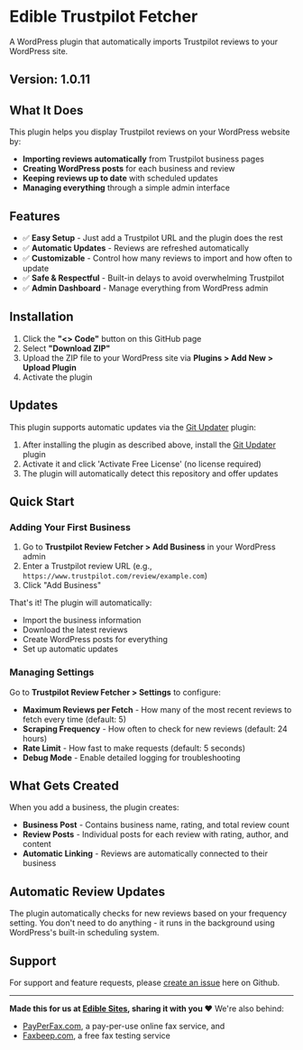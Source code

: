 # Edible Trustpilot Fetcher

A WordPress plugin that automatically imports Trustpilot reviews to your WordPress site.

## Version: 1.0.11

## What It Does

This plugin helps you display Trustpilot reviews on your WordPress website by:

- **Importing reviews automatically** from Trustpilot business pages
- **Creating WordPress posts** for each business and review
- **Keeping reviews up to date** with scheduled updates
- **Managing everything** through a simple admin interface

## Features

- ✅ **Easy Setup** - Just add a Trustpilot URL and the plugin does the rest
- ✅ **Automatic Updates** - Reviews are refreshed automatically
- ✅ **Customizable** - Control how many reviews to import and how often to update
- ✅ **Safe & Respectful** - Built-in delays to avoid overwhelming Trustpilot
- ✅ **Admin Dashboard** - Manage everything from WordPress admin

## Installation

1. Click the **"<> Code"** button on this GitHub page
2. Select **"Download ZIP"**
3. Upload the ZIP file to your WordPress site via **Plugins > Add New > Upload Plugin**
4. Activate the plugin

## Updates

This plugin supports automatic updates via the [Git Updater](https://github.com/afragen/git-updater) plugin:

1. After installing the plugin as described above, install the [Git Updater](https://github.com/afragen/git-updater/releases/) plugin
2. Activate it and click 'Activate Free License' (no license required)
3. The plugin will automatically detect this repository and offer updates

## Quick Start

### Adding Your First Business

1. Go to **Trustpilot Review Fetcher > Add Business** in your WordPress admin
2. Enter a Trustpilot review URL (e.g., `https://www.trustpilot.com/review/example.com`)
3. Click "Add Business"

That's it! The plugin will automatically:
- Import the business information
- Download the latest reviews
- Create WordPress posts for everything
- Set up automatic updates

### Managing Settings

Go to **Trustpilot Review Fetcher > Settings** to configure:

- **Maximum Reviews per Fetch** - How many of the most recent reviews to fetch every time (default: 5)
- **Scraping Frequency** - How often to check for new reviews (default: 24 hours)
- **Rate Limit** - How fast to make requests (default: 5 seconds)
- **Debug Mode** - Enable detailed logging for troubleshooting

## What Gets Created

When you add a business, the plugin creates:

- **Business Post** - Contains business name, rating, and total review count
- **Review Posts** - Individual posts for each review with rating, author, and content
- **Automatic Linking** - Reviews are automatically connected to their business

## Automatic Review Updates

The plugin automatically checks for new reviews based on your frequency setting. You don't need to do anything - it runs in the background using WordPress's built-in scheduling system.

## Support

For support and feature requests, please [create an issue](https://github.com/ediblesites/edible-trustpilot-fetcher/issues) here on Github.

---

**Made this for us at [Edible Sites](https://ediblesites.com), sharing it with you ❤️** We're also behind:

* [PayPerFax.com](https://payperfax.com/), a pay-per-use online fax service, and
* [Faxbeep.com](https://faxbeep.com), a free fax testing service
